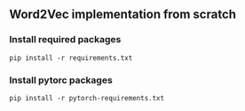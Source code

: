 ## Word2Vec implementation from scratch

### Install required packages
```
pip install -r requirements.txt
```

### Install pytorc packages
```
pip install -r pytorch-requirements.txt
```